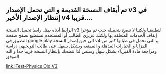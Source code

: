 ## تم أيقاف النسخة القديمة و التي تحمل الإصدار v3 في إنتظار الإصدار الأخير v4 قريبا....
الرابط أدناه يمثل رابط تحميل النسخة v3  لتطبيقنا ولكننا لا ننصح بتحميله حيث تم مؤخرا إيقاف الخدمات المتعلقة بها ولكنك عزيزي الطالب أو المستخدم تستطيع تصفح صفحة التطبيق في google play  الى حين إصدار النسخة v4  و التي تحمل في طياتها كثير من المزايا و الخيارات المذهلة و الممتعه وبشكل يسهل على طالب التويجيهي دراسة ومراجعة مادة الفيزياء بشكل سهل وسلس لذا ننصحك بإنتظار النسخة قريبا جدا 
و الله الموفق 

[link ITest-Physics Old V3](https://play.google.com/store/apps/details?id=air.com.moaz.Itestphy)

